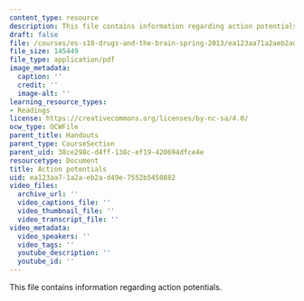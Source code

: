 ```yaml
---
content_type: resource
description: This file contains information regarding action potentials.
draft: false
file: /courses/es-s10-drugs-and-the-brain-spring-2013/ea123aa71a2aeb2ad49e7552b5450882_MITES_S10S13_ActiPotentsW5.pdf
file_size: 145449
file_type: application/pdf
image_metadata:
  caption: ''
  credit: ''
  image-alt: ''
learning_resource_types:
- Readings
license: https://creativecommons.org/licenses/by-nc-sa/4.0/
ocw_type: OCWFile
parent_title: Handouts
parent_type: CourseSection
parent_uid: 38ce298c-d4ff-138c-ef19-420694dfce4e
resourcetype: Document
title: Action potentials
uid: ea123aa7-1a2a-eb2a-d49e-7552b5450882
video_files:
  archive_url: ''
  video_captions_file: ''
  video_thumbnail_file: ''
  video_transcript_file: ''
video_metadata:
  video_speakers: ''
  video_tags: ''
  youtube_description: ''
  youtube_id: ''
---
```

This file contains information regarding action potentials.
